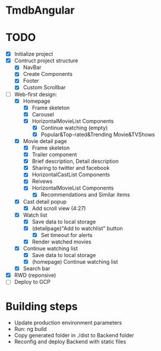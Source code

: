# TmdbAngular

# TODO
- [x] Initialize project
- [x] Contruct project structure
    - [x] NavBar
    - [x] Create Components
    - [x] Footer
    - [x] Custom Scrollbar
- [ ] Web-first design:
    - [x] Homepage
        - [x] Frame skeleton
        - [x] Carousel
        - [x] HorizontalMovieList Components
            - [x] Continue watching (empty)
            - [x] Popular&Top-rated&Trending Movie&TVShows
    - [x] Movie detail page
        - [x] Frame skeleton
        - [x] Trailer component
        - [x] Brief description, Detail description
        - [x] Sharing to twitter and facebook
        - [x] HorizontalCastList Components
        - [x] Reivews
        - [x] HorizontalMovieList Components
            - [x] Recommendations and Similar items
    - [x] Cast detail popup
        - [x] Add scroll view (4:27)
    - [x] Watch list
        - [x] Save data to local storage
        - [x] (detailpage)"Add to watchlist" button
            - [x] Set timeout for alerts
        - [x] Render watched movies
    - [x] Continue watching list
        - [x] Save data to local storage
        - [x] (homepage) Continue watching list
    - [x] Search bar
- [x] RWD (reponsive)
- [ ] Deploy to GCP

# Building steps
- Update production environment parameters
- Run: ng build
- Copy generated folder in ./dist to Backend folder
- Reconfig and deploy Backend with static files

